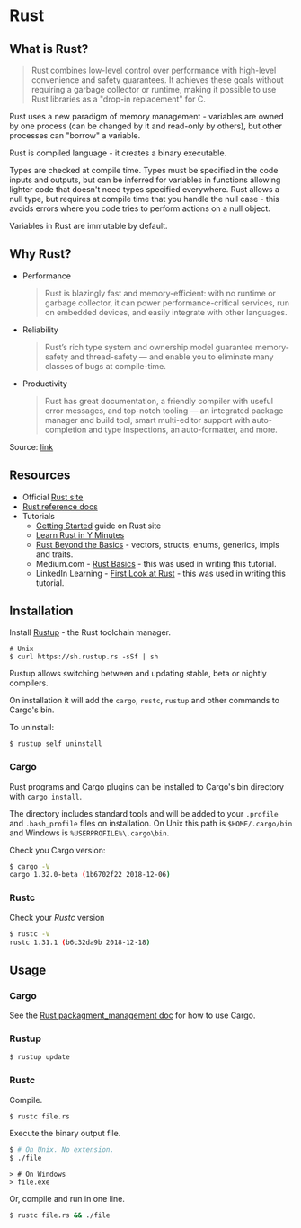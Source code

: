# Rust

## What is Rust?

> Rust combines low-level control over performance with high-level convenience and safety guarantees. It achieves these goals without requiring a garbage collector or runtime, making it possible to use Rust libraries as a "drop-in replacement" for C.

Rust uses a new paradigm of memory management - variables are owned by one process (can be changed by it and read-only by others), but other processes can "borrow" a variable. 

Rust is compiled language - it creates a binary executable. 

Types are checked at compile time. Types must be specified in the code inputs and outputs, but can be inferred for variables in functions allowing lighter code that doesn't need types specified everywhere. Rust allows a null type, but requires at compile time that you handle the null case - this avoids errors where you code tries to perform actions on a null object.

Variables in Rust are immutable by default.


## Why Rust?

- Performance
    > Rust is blazingly fast and memory-efficient: with no runtime or garbage collector, it can power performance-critical services, run on embedded devices, and easily integrate with other languages.
- Reliability
    > Rust’s rich type system and ownership model guarantee memory-safety and thread-safety — and enable you to eliminate many classes of bugs at compile-time.
- Productivity
    > Rust has great documentation, a friendly compiler with useful error messages, and top-notch tooling — an integrated package manager and build tool, smart multi-editor support with auto-completion and type inspections, an auto-formatter, and more.
    
Source: [link](https://www.rust-lang.org/)


## Resources

- Official [Rust site](https://www.rust-lang.org/)
- [Rust reference docs](https://doc.rust-lang.org/reference/introduction.html)
- Tutorials
    - [Getting Started](https://www.rust-lang.org/learn/get-started) guide on Rust site
    - [Learn Rust in Y Minutes](https://learnxinyminutes.com/docs/rust/)
    - [Rust Beyond the Basics](https://medium.com/learning-rust/rust-beyond-the-basics-4fc697e3bf4f) - vectors, structs, enums, generics, impls and traits.
    - Medium.com - [Rust Basics](https://medium.com/learning-rust/rust-basics-e73304ab35c7) - this was used in writing this tutorial.
    - LinkedIn Learning - [First Look at Rust](https://www.linkedin.com/learning/first-look-rust) - this was used in writing this tutorial.


## Installation

Install [Rustup](https://rustup.rs/) - the Rust toolchain manager.

```
# Unix
$ curl https://sh.rustup.rs -sSf | sh
```

Rustup allows switching between and updating stable, beta or nightly compilers.

On installation it will add the `cargo`, `rustc`, `rustup` and other commands to Cargo's bin.


To uninstall:

```bash
$ rustup self uninstall
```


### Cargo

Rust programs and Cargo plugins can be installed to Cargo's bin directory with `cargo install`.

The directory includes standard tools and will be added to your `.profile` and `.bash_profile` files on installation. On Unix this path is `$HOME/.cargo/bin` and Windows is `%USERPROFILE%\.cargo\bin`.

Check you Cargo version:

```bash
$ cargo -V
cargo 1.32.0-beta (1b6702f22 2018-12-06)
```


### Rustc

Check your _Rustc_ version

```bash
$ rustc -V
rustc 1.31.1 (b6c32da9b 2018-12-18)
```


## Usage


### Cargo

See the [Rust packagment_management doc](package_management/README.md) for how to use Cargo.


### Rustup

```bash
$ rustup update
```

### Rustc

Compile.

```bash
$ rustc file.rs
```

Execute the binary output file.

```bash
$ # On Unix. No extension.
$ ./file
```

```
> # On Windows
> file.exe
```

Or, compile and run in one line.

```bash
$ rustc file.rs && ./file
```
